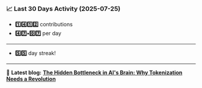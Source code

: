<!--START_STATS-->
### 📈 Last 30 Days Activity (2025-07-25)  
- **1️⃣4️⃣1️⃣2️⃣** contributions  
- **4️⃣7️⃣•0️⃣7️⃣** per day
---
- **5️⃣5️⃣** day streak!
---
📝 **Latest blog:** [**The Hidden Bottleneck in AI's Brain: Why Tokenization Needs a Revolution**](https://andriak.com/blog/tokenization-revolution)
<!--END_STATS-->
